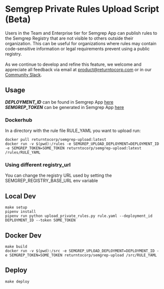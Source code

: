 # Semgrep Private Rules Upload Script (Beta)

Users in the Team and Enterprise tier for Semgrep App can publish rules to the Semgrep Registry that are not visible to others outside their organization. This can be useful for organizations where rules may contain code-sensitive information or legal requirements prevent using a public registry.
<br />
<br />
As we continue to develop and refine this feature, we welcome and appreciate all feedback via email at product@returntocorp.com or in our [Community Slack](https://r2c.dev/slack).

## Usage

**_DEPLOYMENT_ID_** can be found in Semgrep App [here](https://semgrep.dev/manage/settings)
<br />
**_SEMGREP_TOKEN_** can be generated in Semgrep App [here](https://semgrep.dev/manage/settings/tokens)

### Dockerhub

In a directory with the rule file RULE_YAML you want to upload run:

```
docker pull returntocorp/semgrep-upload:latest
docker run -v $(pwd):/rules -e SEMGREP_UPLOAD_DEPLOYMENT=DEPLOYMENT_ID -e SEMGREP_TOKEN=SOME_TOKEN returntocorp/semgrep-upload:latest /rules/RULE_YAML
```

### Using different registry_url

You can change the registry URL used by setting the SEMGREP_REGISTRY_BASE_URL env variable

## Local Dev

```
make setup
pipenv install
pipenv run python upload_private_rules.py rule.yaml --deployment_id DEPLOYMENT_ID --token SOME_TOKEN
```

## Docker Dev

```
make build
docker run -v $(pwd):/src -e SEMGREP_UPLOAD_DEPLOYMENT=DEPLOYMENT_ID -e SEMGREP_TOKEN=SOME_TOKEN returntocorp/semgrep-upload /src/RULE_YAML
```

## Deploy

```
make deploy
```
